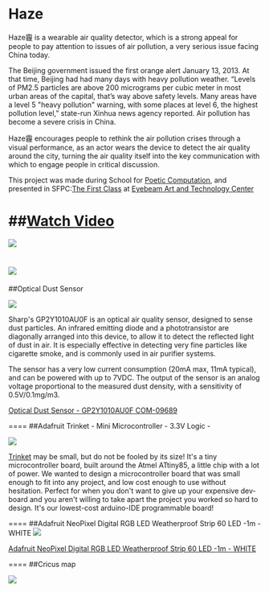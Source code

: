 Haze
====
Haze霾 is a wearable air quality detector, which is a strong appeal for people to pay attention to issues of air pollution, a very serious issue facing China today.

The Beijing government issued the first orange alert January 13, 2013. At that time, Beijing had had many days with heavy pollution weather. “Levels of PM2.5 particles are above 200 micrograms per cubic meter in most urban areas of the capital, that’s way above safety levels. Many areas have a level 5 "heavy pollution" warning, with some places at level 6, the highest pollution level,” state-run Xinhua news agency reported. Air pollution has become a severe crisis in China.

Haze霾 encourages people to rethink the air pollution crises through a visual performance, as an actor wears the device to detect the air quality around the city, turning the air quality itself into the key communication with which to engage people in critical discussion.

This project was made during School for [Poetic Computation](http://sfpc.io/), and presented in SFPC:[The First Class](http://sfpc.io/thefirstclass/) at [Eyebeam Art and Technology Center](http://www.eyebeam.org/events/school-for-poetic-computation-the-first-class)

##[Watch Video](http://vimeo.com/80093233)
====


![](http://payload224.cargocollective.com/1/8/279961/6799728/vlcsnap-2013-11-21-22h53m25s91_905.png)

![](http://payload224.cargocollective.com/1/8/279961/6799728/201312845450046_905.jpg)
====
##Optical Dust Sensor

![](https://cdn.sparkfun.com//assets/parts/3/5/7/4/09689-01.jpg)

Sharp's GP2Y1010AU0F is an optical air quality sensor, designed to sense dust particles. An infrared emitting diode and a phototransistor are diagonally arranged into this device, to allow it to detect the reflected light of dust in air. It is especially effective in detecting very fine particles like cigarette smoke, and is commonly used in air purifier systems.

The sensor has a very low current consumption (20mA max, 11mA typical), and can be powered with up to 7VDC. The output of the sensor is an analog voltage proportional to the measured dust density, with a sensitivity of 0.5V/0.1mg/m3.

[Optical Dust Sensor - GP2Y1010AU0F
COM-09689](https://www.sparkfun.com/products/9689)
 
====
##Adafruit Trinket - Mini Microcontroller - 3.3V Logic -

![](http://www.adafruit.com/images/medium/1500top_MED.jpg)

[Trinket](http://www.adafruit.com/products/1500) may be small, but do not be fooled by its size! It's a tiny microcontroller board, built around the Atmel ATtiny85, a little chip with a lot of power. We wanted to design a microcontroller board that was small enough to fit into any project, and low cost enough to use without hesitation. Perfect for when you don't want to give up your expensive dev-board and you aren't willing to take apart the project you worked so hard to design. It's our lowest-cost arduino-IDE programmable board! 

====
##Adafruit NeoPixel Digital RGB LED Weatherproof Strip 60 LED -1m - WHITE
![](http://www.adafruit.com/images/medium/1138_MED.jpg)

[Adafruit NeoPixel Digital RGB LED Weatherproof Strip 60 LED -1m - WHITE](http://www.adafruit.com/products/1138#Description)

====
##Cricus map

![](https://dl.dropboxusercontent.com/u/68287781/sfe-protoboard-square-single-sided-1.jpg)
